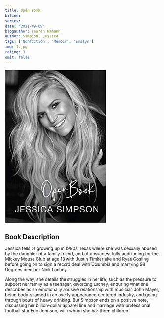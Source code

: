 ```yaml
---
title: Open Book
biline:
series: 
date: "2021-09-09"
blogauthor: Lauren Hamann
author: Simpson, Jessica
tags: ['Nonfiction', 'Memoir', 'Essays']
img: 1.jpg
rating: 3
omit: false
---
```


![Book Cover](1.jpg)

## Book Description
Jessica tells of growing up in 1980s Texas where she was sexually abused by the daughter of a family friend, and of unsuccessfully auditioning for the Mickey Mouse Club at age 13 with Justin Timberlake and Ryan Gosling before going on to sign a record deal with Columbia and marrying 98 Degrees member Nick Lachey.

Along the way, she details the struggles in her life, such as the pressure to support her family as a teenager, divorcing Lachey, enduring what she describes as an emotionally abusive relationship with musician John Mayer, being body-shamed in an overly appearance-centered industry, and going through bouts of heavy drinking. But Simpson ends on a positive note, discussing her billion-dollar apparel line and marriage with professional football star Eric Johnson, with whom she has three children.